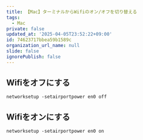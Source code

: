 ```yaml
---
title: 【Mac】ターミナルからWifiのオン/オフを切り替える
tags:
  - Mac
private: false
updated_at: '2025-04-05T23:52:22+09:00'
id: 74623717bbea59b1589c
organization_url_name: null
slide: false
ignorePublish: false
---
```

## Wifiをオフにする

```terminal
networksetup -setairportpower en0 off
```

## Wifiをオンにする

```terminal
networksetup -setairportpower en0 on
```
